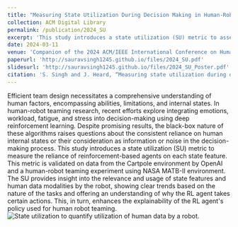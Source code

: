 ```yaml
---
title: "Measuring State Utilization During Decision Making in Human-Robot Teams"
collection: ACM Digital Library
permalink: /publication/2024_SU
excerpt: 'This study introduces a state utilization (SU) metric to assess how reinforcement-based agents incorporate human internal states into decision-making, enhancing the explainability of human-robot teaming using data from the Cartpole and NASA MATB-II environments.'
date: 2024-03-11
venue: 'Companion of the 2024 ACM/IEEE International Conference on Human-Robot Interaction'
paperurl: 'http://sauravsingh1245.github.io/files/2024_SU.pdf'
slidesurl: 'http://sauravsingh1245.github.io/files/2024_SU_Poster.pdf'
citation: 'S. Singh and J. Heard, “Measuring state utilization during decision making in human-robot teams,” in Companion of the 2024 ACM/IEEE International Conference on Human-Robot Interaction, 2024, pp. 985–989.'
---
```

Efficient team design necessitates a comprehensive understanding of human factors, encompassing abilities, limitations, and internal states. In human-robot teaming research, recent efforts explore integrating emotions, workload, fatigue, and stress into decision-making using deep reinforcement learning. Despite promising results, the black-box nature of these algorithms raises questions about the consistent reliance on human internal states or their consideration as information or noise in the decision-making process. This study introduces a state utilization (SU) metric to measure the reliance of reinforcement-based agents on each state feature. This metric is validated on data from the Cartpole environment by OpenAI and a human-robot teaming experiment using NASA MATB-II environment. The SU provides insight into the relevance and usage of state features and human data modalities by the robot, showing clear trends based on the nature of the tasks and offering an understanding of why the RL agent takes certain actions. This, in turn, enhances the explainability of the RL agent's policy used for human robot teaming.
![State utilization to quantify utilization of human data by a robot.](\../images/SU_for_RL.png)